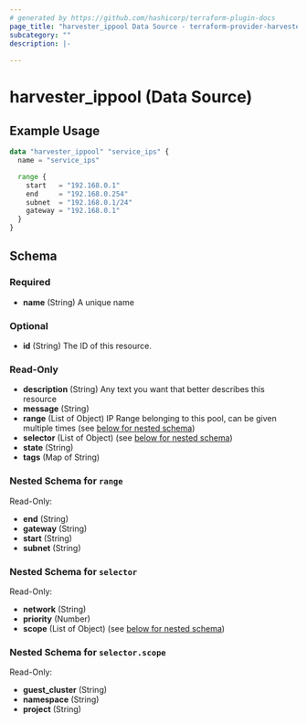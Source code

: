 ```yaml
---
# generated by https://github.com/hashicorp/terraform-plugin-docs
page_title: "harvester_ippool Data Source - terraform-provider-harvester"
subcategory: ""
description: |-
  
---
```


# harvester_ippool (Data Source)



## Example Usage

```terraform
data "harvester_ippool" "service_ips" {
  name = "service_ips"

  range {
    start   = "192.168.0.1"
    end     = "192.168.0.254"
    subnet  = "192.168.0.1/24"
    gateway = "192.168.0.1"
  }
}
```

<!-- schema generated by tfplugindocs -->
## Schema

### Required

- **name** (String) A unique name

### Optional

- **id** (String) The ID of this resource.

### Read-Only

- **description** (String) Any text you want that better describes this resource
- **message** (String)
- **range** (List of Object) IP Range belonging to this pool, can be given multiple times (see [below for nested schema](#nestedatt--range))
- **selector** (List of Object) (see [below for nested schema](#nestedatt--selector))
- **state** (String)
- **tags** (Map of String)

<a id="nestedatt--range"></a>
### Nested Schema for `range`

Read-Only:

- **end** (String)
- **gateway** (String)
- **start** (String)
- **subnet** (String)


<a id="nestedatt--selector"></a>
### Nested Schema for `selector`

Read-Only:

- **network** (String)
- **priority** (Number)
- **scope** (List of Object) (see [below for nested schema](#nestedobjatt--selector--scope))

<a id="nestedobjatt--selector--scope"></a>
### Nested Schema for `selector.scope`

Read-Only:

- **guest_cluster** (String)
- **namespace** (String)
- **project** (String)


